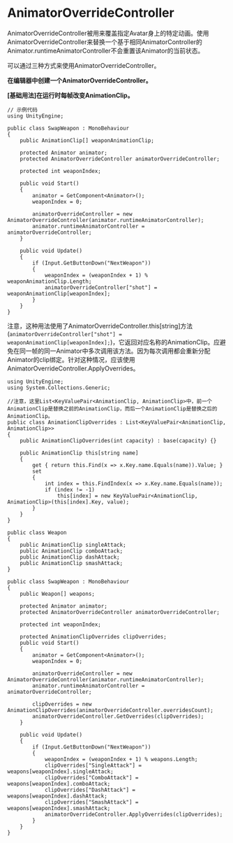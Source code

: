 # AnimatorOverrideController

AnimatorOverrideController被用来覆盖指定Avatar身上的特定动画。使用AnimatorOverrideController来替换一个基于相同AnimatorController的Animator.runtimeAnimatorController不会重置该Animator的当前状态。

可以通过三种方式来使用AnimatorOverrideController。

**在编辑器中创建一个AnimatorOverrideController。**

**\[基础用法]在运行时每帧改变AnimationClip。**

```
// 示例代码
using UnityEngine;

public class SwapWeapon : MonoBehaviour
{
    public AnimationClip[] weaponAnimationClip;

    protected Animator animator;
    protected AnimatorOverrideController animatorOverrideController;

    protected int weaponIndex;

    public void Start()
    {
        animator = GetComponent<Animator>();
        weaponIndex = 0;

        animatorOverrideController = new AnimatorOverrideController(animator.runtimeAnimatorController);
        animator.runtimeAnimatorController = animatorOverrideController;
    }

    public void Update()
    {
        if (Input.GetButtonDown("NextWeapon"))
        {
            weaponIndex = (weaponIndex + 1) % weaponAnimationClip.Length;
            animatorOverrideController["shot"] = weaponAnimationClip[weaponIndex];
        }
    }
}
```

注意，这种用法使用了AnimatorOverrideController.this\[string]方法(`animatorOverrideController["shot"] = weaponAnimationClip[weaponIndex];`)，它返回对应名称的AnimationClip。应避免在同一帧的同一Animator中多次调用该方法。因为每次调用都会重新分配Animator的clip绑定。针对这种情况，应该使用AnimatorOverrideController.ApplyOverrides。

```
using UnityEngine;
using System.Collections.Generic;

//注意，这里List<KeyValuePair<AnimationClip, AnimationClip>中，前一个AnimationClip是替换之前的AnimationClip，而后一个AnimationClip是替换之后的AnimationClip。
public class AnimationClipOverrides : List<KeyValuePair<AnimationClip, AnimationClip>>
{
    public AnimationClipOverrides(int capacity) : base(capacity) {}

    public AnimationClip this[string name]
    {
        get { return this.Find(x => x.Key.name.Equals(name)).Value; }
        set
        {
            int index = this.FindIndex(x => x.Key.name.Equals(name));
            if (index != -1)
                this[index] = new KeyValuePair<AnimationClip, AnimationClip>(this[index].Key, value);
        }
    }
}

public class Weapon
{
    public AnimationClip singleAttack;
    public AnimationClip comboAttack;
    public AnimationClip dashAttack;
    public AnimationClip smashAttack;
}

public class SwapWeapon : MonoBehaviour
{
    public Weapon[] weapons;

    protected Animator animator;
    protected AnimatorOverrideController animatorOverrideController;

    protected int weaponIndex;

    protected AnimationClipOverrides clipOverrides;
    public void Start()
    {
        animator = GetComponent<Animator>();
        weaponIndex = 0;

        animatorOverrideController = new AnimatorOverrideController(animator.runtimeAnimatorController);
        animator.runtimeAnimatorController = animatorOverrideController;

        clipOverrides = new AnimationClipOverrides(animatorOverrideController.overridesCount);
        animatorOverrideController.GetOverrides(clipOverrides);
    }

    public void Update()
    {
        if (Input.GetButtonDown("NextWeapon"))
        {
            weaponIndex = (weaponIndex + 1) % weapons.Length;
            clipOverrides["SingleAttack"] = weapons[weaponIndex].singleAttack;
            clipOverrides["ComboAttack"] = weapons[weaponIndex].comboAttack;
            clipOverrides["DashAttack"] = weapons[weaponIndex].dashAttack;
            clipOverrides["SmashAttack"] = weapons[weaponIndex].smashAttack;
            animatorOverrideController.ApplyOverrides(clipOverrides);
        }
    }
}
```

